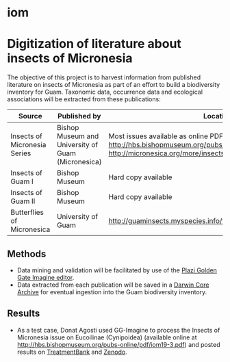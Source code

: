 # iom
# Digitization of literature about insects of Micronesia

The objective of this project is to harvest information from published literature on insects of Micronesia as part of an effort to build a biodiversity inventory for Guam. Taxonomic data, occurrence data and ecological associations will be extracted from these publications:

Source | Published by | Location
--- | --- | ---
Insects of Micronesia Series | Bishop Museum and University of Guam (Micronesica)  | Most issues available as online PDFs at <http://hbs.bishopmuseum.org/pubs-online/iom.html> and <http://micronesica.org/more/insects-micronesia>
Insects of Guam I | Bishop Museum | Hard copy available
Insects of Guam II | Bishop Museum | Hard copy available
Butterflies of Micronesica | University of Guam | <http://guaminsects.myspecies.info/files/ButterfliesOfMicronesia.pdf>

## Methods

* Data mining and validation will be facilitated by use of the [Plazi Golden Gate Imagine editor](http://plazi.org/resources/treatmentbank/goldengate-editor/). 
* Data extracted from each publication will be saved in a [Darwin Core Archive](https://en.wikipedia.org/wiki/Darwin_Core_Archive) for eventual ingestion into the Guam biodiversity inventory.

## Results

* As a test case, Donat Agosti used GG-Imagine to process the Insects of Micronesia issue on Eucoilinae (Cynipoidea) (available online at <http://hbs.bishopmuseum.org/pubs-online/pdf/iom19-3.pdf>) and posted results on [TreatmentBank](http://tb.plazi.org/GgServer/summary/30437113946AFF91825DFF8D9E42FFE8) and [Zenodo](https://zenodo.org/record/268892#.WKDtu1dsRz0).
